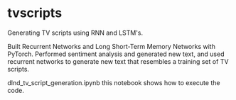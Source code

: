 # tvscripts
Generating TV scripts using RNN and LSTM's.

Built Recurrent Networks and Long Short-Term Memory Networks with PyTorch. Performed sentiment analysis and generated new text, and used recurrent networks to generate new text that resembles a training set of TV scripts.

dlnd_tv_script_generation.ipynb this notebook shows how to execute the code.

